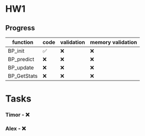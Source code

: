 # HW1

## Progress

<!---
:white_check_mark:
:x:
-->

| function | code | validation | memory validation |
| ------ | ------ | ----------------- | ------------------- |
|BP_init|:white_check_mark:|:x:|:x:|:x:|
|BP_predict|:x:|:x:|:x:|:x:|
|BP_update|:x:|:x:|:x:|:x:|
|BP_GetStats|:x:|:x:|:x:|:x:|


# Tasks
### Timor - :x:

### Alex - :x:
